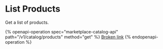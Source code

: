 # List Products

Get a list of products.

{% openapi-operation spec="marketplace-catalog-api" path="/v1/catalog/products" method="get" %}
[Broken link](broken-reference)
{% endopenapi-operation %}

